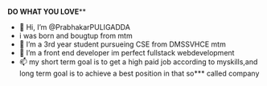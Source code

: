 ************DO WHAT YOU LOVE**************
- 👋 Hi, I’m @PrabhakarPULIGADDA
- i was born and bougtup from mtm
- 🌱 I’m a 3rd year student pursueing CSE from DMSSVHCE mtm
- 💞️ I’m a front end developer im perfect fullstack webdevelopment
- 📫 my short term goal is to get a high paid job according to myskills,and long term goal is to achieve a best position in that so*** called company

<!---
PrabhakarPULIGADDA/PrabhakarPULIGADDA is a ✨ special ✨ repository because its `README.md` (this file) appears on your GitHub profile.
You can click the Preview link to take a look at your changes.
--->
